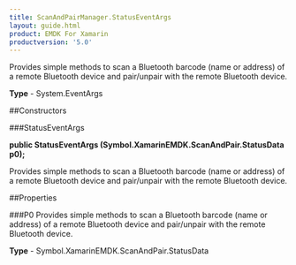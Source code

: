 ```yaml
---
title: ScanAndPairManager.StatusEventArgs
layout: guide.html
product: EMDK For Xamarin 
productversion: '5.0' 
---
```

Provides simple methods to scan a Bluetooth barcode (name or address) of a remote Bluetooth device and pair/unpair with the remote Bluetooth device.

**Type** - System.EventArgs

##Constructors

###StatusEventArgs

**public StatusEventArgs (Symbol.XamarinEMDK.ScanAndPair.StatusData p0);**

Provides simple methods to scan a Bluetooth barcode (name or address) of a remote Bluetooth device and pair/unpair with the remote Bluetooth device.

##Properties

###P0
Provides simple methods to scan a Bluetooth barcode (name or address) of a remote Bluetooth device and pair/unpair with the remote Bluetooth device.

**Type** - Symbol.XamarinEMDK.ScanAndPair.StatusData
